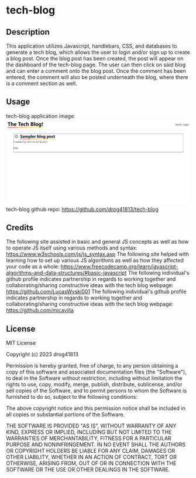 # tech-blog

## Description
This application utilizes Javascript, handlebars, CSS, and databases to generate a tech blog, which allows the user to login and/or sign up to create a blog post. Once the blog post has been created, the post will appear on the dashboard of the tech-blog page. The user can then click on said blog and can enter a comment onto the blog post. Once the comment has been entered, the comment will also be posted underneath the blog, where there is a comment section as well. 
 

## Usage
tech-blog application image: ![Alt text](tech-blog.png)
tech-blog github repo: https://github.com/drog41813/tech-blog


## Credits
The following site assisted in basic and general JS concepts as well as how to operate JS itself using various methods and syntax: https://www.w3schools.com/js/js_syntax.asp
The following site helped with learning how to set up various JS algorithms as well as how they affected your code as a whole: https://www.freecodecamp.org/learn/javascript-algorithms-and-data-structures/#basic-javascript
The following individual's github profile indicates partnership in regards to working together and collaborating/sharing constructive ideas with the tech blog webpage: https://github.com/LucasWyski001
The following individual's github profile indicates partnership in regards to working together and collaborating/sharing constructive ideas with the tech blog webpage: https://github.com/micavilla



## License
MIT License

Copyright (c) 2023 drog41813

Permission is hereby granted, free of charge, to any person obtaining a copy
of this software and associated documentation files (the "Software"), to deal
in the Software without restriction, including without limitation the rights
to use, copy, modify, merge, publish, distribute, sublicense, and/or sell
copies of the Software, and to permit persons to whom the Software is
furnished to do so, subject to the following conditions:

The above copyright notice and this permission notice shall be included in all
copies or substantial portions of the Software.

THE SOFTWARE IS PROVIDED "AS IS", WITHOUT WARRANTY OF ANY KIND, EXPRESS OR
IMPLIED, INCLUDING BUT NOT LIMITED TO THE WARRANTIES OF MERCHANTABILITY,
FITNESS FOR A PARTICULAR PURPOSE AND NONINFRINGEMENT. IN NO EVENT SHALL THE
AUTHORS OR COPYRIGHT HOLDERS BE LIABLE FOR ANY CLAIM, DAMAGES OR OTHER
LIABILITY, WHETHER IN AN ACTION OF CONTRACT, TORT OR OTHERWISE, ARISING FROM,
OUT OF OR IN CONNECTION WITH THE SOFTWARE OR THE USE OR OTHER DEALINGS IN THE
SOFTWARE.